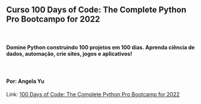 ## Curso 100 Days of Code: The Complete Python Pro Bootcampo for 2022

<br>

#### Domine Python construindo 100 projetos em 100 dias. Aprenda ciência de dados, automação, crie sites, jogos e aplicativos!

<br>

#### Por: <strong> Angela Yu </strong>

Link: <a href="https://www.udemy.com/share/103IHM3@9bpD95_85n3q30V5SubtVAiz7dfxDbGYlvWS8VeknnJBy9x8hYgakvGGgvA-3kK_/"> 100 Days of Code: The Complete Python Pro Bootcamp for 2022 </a>